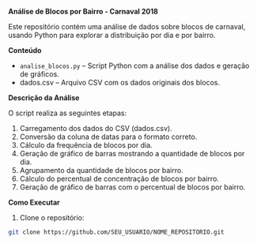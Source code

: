 **Análise de Blocos por Bairro - Carnaval 2018**

Este repositório contém uma análise de dados sobre blocos de carnaval, usando Python para explorar a distribuição por dia e por bairro.

**Conteúdo**

- `analise_blocos.py` – Script Python com a análise dos dados e geração de gráficos.  
-  dados.csv – Arquivo CSV com os dados originais dos blocos.  

**Descrição da Análise**

O script realiza as seguintes etapas:

1. Carregamento dos dados do CSV (dados.csv).  
2. Conversão da coluna de datas para o formato correto.  
3. Cálculo da frequência de blocos por dia.  
4. Geração de gráfico de barras mostrando a quantidade de blocos por dia.  
5. Agrupamento da quantidade de blocos por bairro.  
6. Cálculo do percentual de concentração de blocos por bairro.  
7. Geração de gráfico de barras com o percentual de blocos por bairro.

**Como Executar**

1. Clone o repositório:
```bash
git clone https://github.com/SEU_USUARIO/NOME_REPOSITORIO.git
